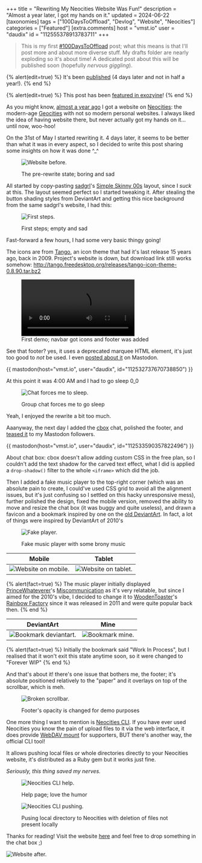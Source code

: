 +++
title = "Rewriting My Neocities Website Was Fun!"
description = "Almost a year later, I got my hands on it."
updated = 2024-06-22
[taxonomies]
tags = ["100DaysToOffload", "Devlog", "Website", "Neocities"]
categories = ["Featured"]
[extra.comments]
host = "vmst.io"
user = "daudix"
id = "112555378913783711"
+++

> This is my first [#100DaysToOffload](https://100daystooffload.com) post; what this means is that I'll post more and about more diverse stuff. My drafts folder are nearly exploding so it's about time! A dedicated post about this will be published soon (hopefully *nervous giggling*).

{% alert(edit=true) %}
It's been [published](@/blog/2024-06-08-100-days-to-offload/index.md) (4 days later and not in half a year!).
{% end %}

{% alert(edit=true) %}
This post has been [featured in exozyine](https://zine.exozy.me/posts/2024/june-2024/#website-rewriting-adventures)!
{% end %}

As you might know, [almost a year ago](@/blog/2023-08-13-site-and-blog-devlog/index.md) I got a website on [Neocities](https://neocities.org): the modern-age [Geocities](https://en.wikipedia.org/wiki/GeoCities) with not so modern personal websites. I always liked the idea of having website there, but never actually got my hands on it... until now, woo-hoo!

On the 31st of May I started rewriting it. 4 days later, it seems to be better than what it was in every aspect, so I decided to write this post sharing some insights on how it was done ^\_^

<figure>

![Website before.](website-before.png)
<figcaption>The pre-rewrite state; boring and sad</figcaption>
</figure>

All started by copy-pasting [sadgrl](https://goblin-heart.net/sadgrl/)'s [Simple Skinny 00s](https://codepen.io/sadness97/pen/mdXjExq) layout, since I _suck_ at this. The layout seemed perfect so I started tweaking it. After stealing the button shading styles from DeviantArt and getting this nice background from the same sadgrl's website, I had this:

<figure>

![First steps.](first-steps.png)
<figcaption>First steps; empty and sad</figcaption>
</figure>

Fast-forward a few hours, I had some very basic thingy going!

The icons are from [Tango](https://en.wikipedia.org/wiki/Tango_Desktop_Project), an icon theme that had it's last release 15 years ago, back in 2009. Project's website is down, but download link still works somehow: <http://tango.freedesktop.org/releases/tango-icon-theme-0.8.90.tar.bz2>

<figure>
<video alt="First demo." controls src="first-demo.webm"></video>
<figcaption>First demo; navbar got icons and footer was added</figcaption>
</figure>

See that footer? yes, it uses a deprecated marquee HTML element, it's just too good to _not_ be used. I even [posted about it](https://vmst.io/@daudix/112532737670738850) on Mastodon.

{{ mastodon(host="vmst.io", user="daudix", id="112532737670738850") }}

At this point it was 4:00 AM and I had to go sleep 0_0

<figure>

![Chat forces me to sleep.](chat-forces-me-to-sleep.png)
<figcaption>Group chat forces me to go sleep</figcaption>
</figure>

Yeah, I enjoyed the rewrite a bit too much.

Aaanyway, the next day I added the [cbox](https://www.cbox.ws) chat, polished the footer, and [teased it](https://vmst.io/@daudix/112533590357822496) to my Mastodon followers.

{{ mastodon(host="vmst.io", user="daudix", id="112533590357822496") }}

About chat box: cbox doesn't allow adding custom CSS in the free plan, so I couldn't add the text shadow for the carved text effect, what I did is applied a `drop-shadow()` filter to the whole `<iframe>` which did the job.

Then I added a fake music player to the top-right corner (which was an absolute pain to create, I could've used CSS grid to avoid all the alignment issues, but it's just confusing so I settled on this hacky unresponsive mess), further polished the design, fixed the mobile version, removed the ability to move and resize the chat box (it was buggy and quite useless), and drawn a favicon and a bookmark inspired by one on the [old DeviantArt](https://web.archive.org/web/20131126002716/http://www.deviantart.com/). In fact, a lot of things were inspired by DeviantArt of 2010's

<figure>

![Fake player.](fake-player.png)
<figcaption>Fake music player with some brony music</figcaption>
</figure>

| Mobile                                       | Tablet                                      |
| -------------------------------------------- | ------------------------------------------- |
| ![Website on mobile.](website-on-mobile.png) | ![Website on tablet.](website-on-tablet.png) |

{% alert(fact=true) %}
The music player initially displayed [PrinceWhateverer](https://www.youtube.com/@princewhateverer)'s [Miscommunication](https://www.youtube.com/watch?v=r0P67hLrFHI) as it's very relatable, but since I aimed for the 2010's vibe, I decided to change it to [WoodenToaster](https://www.youtube.com/@WoodenToaster)'s [Rainbow Factory](https://www.youtube.com/watch?v=YRx_iXgLAyw) since it was released in 2011 and were quite popular back then.
{% end %}

| DeviantArt                                       | Mine                                 |
| ------------------------------------------------ | ------------------------------------ |
| ![Bookmark deviantart.](bookmark-deviantart.png) | ![Bookmark mine.](bookmark-mine.png) |

{% alert(fact=true) %}
Initially the bookmark said "Work In Process", but I realised that it won't exit this state anytime soon, so it were changed to "Forever WIP"
{% end %}

And that's about it! there's one issue that bothers me, the footer; it's absolute positioned relatively to the "paper" and it overlays on top of the scrollbar, which is meh.

<figure>

![Broken scrollbar.](broken-scrollbar.png)
<figcaption>Footer's opacity is changed for demo purposes</figcaption>
</figure>

One more thing I want to mention is [Neocities CLI](https://neocities.org/cli). If you have ever used Neocities you know the pain of upload files to it via the web interface, it does provide [WebDAV mount](https://neocities.org/site_files/mount_info) for supporters, BUT there's another way, the official CLI tool!

It allows pushing local files or whole directories directly to your Neocities website, it's distributed as a Ruby gem but it works just fine.

_Seriously, this thing saved my nerves._

<figure>

![Neocities CLI help.](neocities-cli-help.png)
<figcaption>Help page; love the humor</figcaption>
</figure>

<figure>

![Neocities CLI pushing.](neocities-cli-pushing.png)
<figcaption>Pusing local directory to Neocities with deletion of files not present locally</figcaption>
</figure>

Thanks for reading! Visit the website [here](https://daudix.neocities.org) and feel free to drop something in the chat box ;)

![Website after.](website-after.png)
